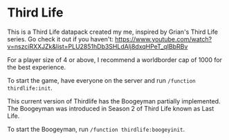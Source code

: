 # Third Life
This is a Third Life datapack created my me, inspired by Grian's Third Life series. 
Go check it out if you haven't: https://www.youtube.com/watch?v=nszciRXXJZk&list=PLU2851hDb3SHLdAlj8dxqHPeT_qIBbRBv

For a player size of 4 or above, I recommend a worldborder cap of 1000 for the best experience.

To start the game, have everyone on the server and run `/function thirdlife:init`.

This current version of Thirdlife has the Boogeyman partially implemented. The Boogeyman was introduced in Season 2 of Third Life known as Last Life.

To start the Boogeyman, run `/function thirdlife:boogeyinit`.